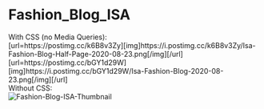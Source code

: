 # Fashion_Blog_ISA


<div>
With CSS (no Media Queries): <br>
[url=https://postimg.cc/k6B8v3Zy][img]https://i.postimg.cc/k6B8v3Zy/Isa-Fashion-Blog-Half-Page-2020-08-23.png[/img][/url]
[url=https://postimg.cc/bGY1d29W][img]https://i.postimg.cc/bGY1d29W/Isa-Fashion-Blog-2020-08-23.png[/img][/url]
<br>
Without CSS: <br>
<img src='https://i.postimg.cc/7fGDLC5Z/Fashion-Blog-ISA-Thumbnail.png' border='0' alt='Fashion-Blog-ISA-Thumbnail'/>
